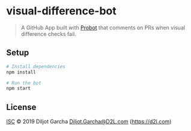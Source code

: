 # visual-difference-bot

> A GitHub App built with [Probot](https://github.com/probot/probot) that comments on PRs when visual difference checks fail.

## Setup

```sh
# Install dependencies
npm install

# Run the bot
npm start
```

## License

[ISC](LICENSE) © 2019 Diljot Garcha <Diljot.Garcha@D2L.com> (https://d2l.com)
